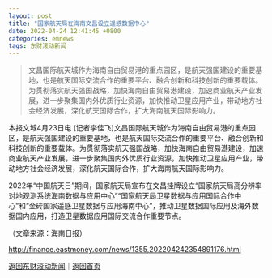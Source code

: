 ```yaml
---
layout: post
title: "国家航天局在海南文昌设立遥感数据中心"
date: 2022-04-24 12:41:45 +0800
categories: emnews
tags: 东财滚动新闻
---
```

> 文昌国际航天城作为海南自由贸易港的重点园区，是航天强国建设的重要基地，也是航天国际交流合作的重要平台、融合创新和科技创新的重要载体。为贯彻落实航天强国战略，加快海南自由贸易港建设，加速商业航天产业发展，进一步聚集国内外优质行业资源，加快推动卫星应用产业，带动地方社会经济发展，深化航天国际合作，扩大海南航天国际影响力。

<p>本报文城4月23日电 (记者李佳飞)文昌国际航天城作为海南自由贸易港的重点园区，是航天强国建设的重要基地，也是航天国际交流合作的重要平台、融合创新和科技创新的重要载体。为贯彻落实航天强国战略，加快海南自由贸易港建设，加速商业航天产业发展，进一步聚集国内外优质行业资源，加快推动卫星应用产业，带动地方社会经济发展，深化航天国际合作，扩大海南航天国际影响力。</p><p>2022年“中国航天日”期间，国家航天局宣布在文昌挂牌设立“国家航天局高分辨率对地观测系统海南数据与应用中心”“国家航天局卫星数据与应用国际合作中心”和“金砖国家遥感卫星数据与应用海南中心”，推动卫星数据国际应用及海外数据国内应用，打造卫星数据应用国际交流合作重要节点。</p><p class="em_media">（文章来源：海南日报）</p>

<http://finance.eastmoney.com/news/1355,202204242354891176.html>

[返回东财滚动新闻](//finews.withounder.com/emnews/)｜[返回首页](//finews.withounder.com/)